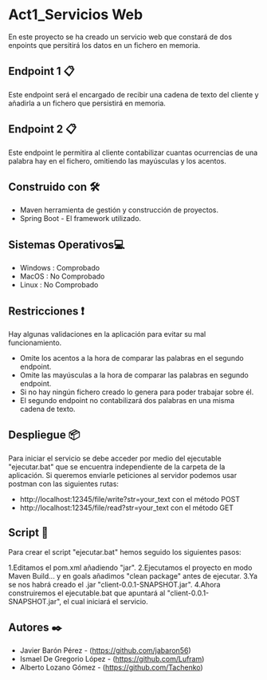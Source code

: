 # Act1_Servicios Web

En este proyecto se ha creado un servicio web que constará de dos enpoints que persitirá los datos en un fichero en memoria.

## Endpoint 1 📋

Este endpoint será el encargado de recibir una cadena de texto del cliente y añadirla a un fichero que persistirá en memoria.

## Endpoint 2 📋

Este endpoint le permitira al cliente contabilizar cuantas ocurrencias de una palabra hay en el fichero, omitiendo las mayúsculas y los acentos.

## Construido con  🛠️

* Maven herramienta de gestión y construcción de proyectos.
* Spring Boot - El framework utilizado.

## Sistemas Operativos💻

* Windows : Comprobado
* MacOS : No Comprobado
* Linux : No Comprobado

## Restricciones ❗
Hay algunas validaciones en la aplicación para evitar su mal funcionamiento.

* Omite los acentos a la hora de comparar las palabras en el segundo endpoint.
* Omite las mayúsculas a la hora de comparar las palabras en segundo endpoint.
* Si no hay ningún fichero creado lo genera para poder trabajar sobre él.
* El segundo endpoint no contabilizará dos palabras en una misma cadena de texto.

## Despliegue 📦
Para iniciar el servicio se debe acceder por medio del ejecutable "ejecutar.bat" que se encuentra independiente de la carpeta de la aplicación.
Si queremos enviarle peticiones al servidor podemos usar postman con las siguientes rutas:
* http://localhost:12345/file/write?str=your_text con el método POST
* http://localhost:12345/file/read?str=your_text con el método GET

## Script 📜
Para crear el script "ejecutar.bat" hemos seguido los siguientes pasos:

1.Editamos el pom.xml añadiendo "<packaging>jar</packaging>".
2.Ejecutamos el proyecto en modo Maven Build... y en goals añadimos "clean package" antes de ejecutar.
3.Ya se nos habrá creado el .jar "client-0.0.1-SNAPSHOT.jar".
4.Ahora construiremos el ejecutable.bat que apuntará al "client-0.0.1-SNAPSHOT.jar", el cual iniciará el servicio.

## Autores ✒️
* Javier Barón Pérez - (https://github.com/jabaron56)
* Ismael De Gregorio López - (https://github.com/Lufram)
* Alberto Lozano Gómez - (https://github.com/Tachenko)
